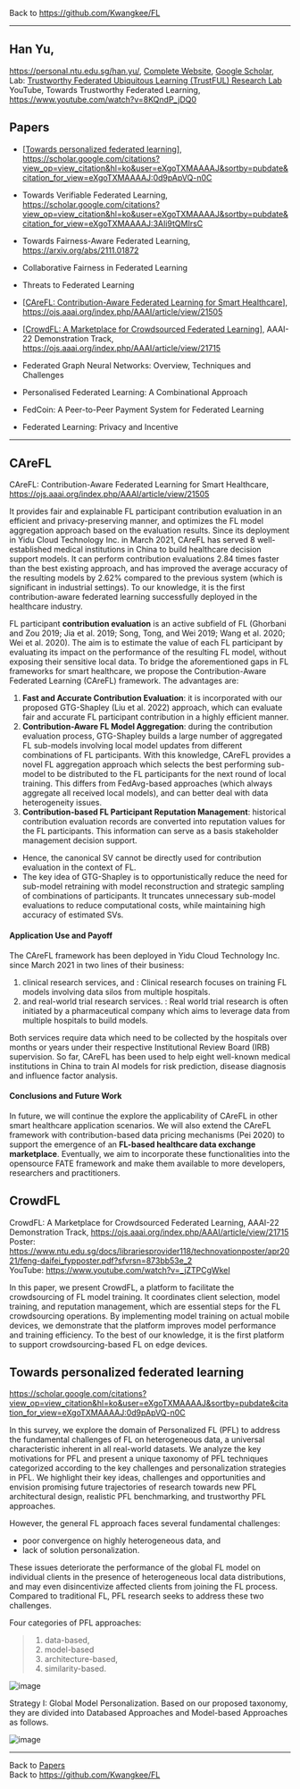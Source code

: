 Back to https://github.com/Kwangkee/FL
***

## Han Yu,  
https://personal.ntu.edu.sg/han.yu/, [Complete Website](https://sites.google.com/site/hanyushomepage/home), [Google Scholar](https://scholar.google.com.sg/citations?user=eXgoTXMAAAAJ&hl=en),  
Lab: [Trustworthy Federated Ubiquitous Learning (TrustFUL) Research Lab](https://trustful.federated-learning.org/)  
YouTube, Towards Trustworthy Federated Learning, https://www.youtube.com/watch?v=8KQndP_jDQ0   

## Papers 
- [[Towards personalized federated learning](#towards-personalized-federated-learning)], https://scholar.google.com/citations?view_op=view_citation&hl=ko&user=eXgoTXMAAAAJ&sortby=pubdate&citation_for_view=eXgoTXMAAAAJ:0d9pApVQ-n0C
- Towards Verifiable Federated Learning, https://scholar.google.com/citations?view_op=view_citation&hl=ko&user=eXgoTXMAAAAJ&sortby=pubdate&citation_for_view=eXgoTXMAAAAJ:3AIi9tQMIrsC
- Towards Fairness-Aware Federated Learning, https://arxiv.org/abs/2111.01872
- Collaborative Fairness in Federated Learning
- Threats to Federated Learning

- [[CAreFL: Contribution-Aware Federated Learning for Smart Healthcare](https://github.com/Kwangkee/FL/blob/main/FL@Nanyang.md#carefl)], https://ojs.aaai.org/index.php/AAAI/article/view/21505
- [[CrowdFL: A Marketplace for Crowdsourced Federated Learning](#crowdfl)], AAAI-22 Demonstration Track, https://ojs.aaai.org/index.php/AAAI/article/view/21715   
- Federated Graph Neural Networks: Overview, Techniques and Challenges
- Personalised Federated Learning: A Combinational Approach
- FedCoin: A Peer-to-Peer Payment System for Federated Learning
- Federated Learning: Privacy and Incentive

***

## CAreFL
CAreFL: Contribution-Aware Federated Learning for Smart Healthcare, https://ojs.aaai.org/index.php/AAAI/article/view/21505

It provides fair and explainable FL participant contribution evaluation in an efficient and privacy-preserving manner, and optimizes the FL model aggregation approach based on the evaluation results. Since its deployment in Yidu Cloud Technology Inc. in March 2021, CAreFL has served 8 well-established medical institutions in China to build healthcare decision support models. It can perform contribution evaluations 2.84 times faster than the best existing approach, and has improved the average accuracy of the resulting models by 2.62% compared to the previous system (which is significant in industrial settings). To our knowledge, it is the first contribution-aware federated learning successfully deployed in the healthcare industry.

FL participant **contribution evaluation** is an active subfield of FL (Ghorbani and Zou 2019; Jia et al. 2019; Song, Tong, and Wei 2019; Wang et al. 2020; Wei et al. 2020). The aim is to estimate the value of each FL participant by evaluating its impact on the performance of the resulting FL model, without exposing their sensitive local data. To bridge the aforementioned gaps in FL frameworks for smart healthcare, we propose the Contribution-Aware Federated Learning (CAreFL) framework. The advantages are:
1. **Fast and Accurate Contribution Evaluation**: it is incorporated with our proposed GTG-Shapley (Liu et al. 2022) approach, which can evaluate fair and accurate FL participant contribution in a highly efficient manner.
2. **Contribution-Aware FL Model Aggregation**: during the contribution evaluation process, GTG-Shapley builds a large number of aggregated FL sub-models involving local model updates from different combinations of FL participants. With this knowledge, CAreFL provides a novel FL aggregation approach which selects the best performing sub-model to be distributed to the FL participants for the next round of local training. This differs from FedAvg-based approaches (which always aggregate all received local models), and can better deal with data heterogeneity issues.
3. **Contribution-based FL Participant Reputation Management**: historical contribution evaluation records are converted into reputation values for the FL participants. This information can serve as a basis stakeholder management decision support.


- Hence, the canonical SV cannot be directly used for contribution evaluation in the context of FL.  
- The key idea of GTG-Shapley is to opportunistically reduce the need for sub-model retraining with model reconstruction and strategic sampling of combinations of participants. It truncates unnecessary sub-model evaluations to reduce computational costs, while maintaining high accuracy of estimated SVs.  

#### Application Use and Payoff
The CAreFL framework has been deployed in Yidu Cloud Technology Inc. since March 2021 in two lines of their business: 
1) clinical research services, and : Clinical research focuses on training FL models involving data silos from multiple hospitals. 
2) and real-world trial research services. : Real world trial research is often initiated by a pharmaceutical company which aims to leverage data from multiple hospitals to build models.  

Both services require data which need to be collected by the hospitals over months or years under their respective Institutional Review Board (IRB) supervision. So far, CAreFL has been used to help eight well-known medical institutions in China to train AI models for risk prediction, disease diagnosis and influence factor analysis.

#### Conclusions and Future Work
In future, we will continue the explore the applicability of CAreFL in other smart healthcare application scenarios. We will also extend the CAreFL framework with contribution-based data pricing mechanisms (Pei 2020) to support the emergence of an **FL-based healthcare data exchange marketplace**. Eventually, we aim to incorporate these functionalities into the opensource FATE framework and make them available to more developers, researchers and practitioners.

## CrowdFL
CrowdFL: A Marketplace for Crowdsourced Federated Learning, AAAI-22 Demonstration Track, https://ojs.aaai.org/index.php/AAAI/article/view/21715   
Poster: https://www.ntu.edu.sg/docs/librariesprovider118/technovationposter/apr2021/feng-daifei_fypposter.pdf?sfvrsn=873bb53e_2  
YouTube: https://www.youtube.com/watch?v=_jZTPCgWkeI  

In this paper, we present CrowdFL, a platform to facilitate the crowdsourcing of FL model training. It coordinates client selection, model training, and reputation management, which are essential steps for the FL crowdsourcing operations. By implementing model training on actual mobile devices, we demonstrate that the platform improves model performance and training efficiency. To the best of our knowledge, it is the first platform to support crowdsourcing-based FL on edge devices.


## Towards personalized federated learning    
https://scholar.google.com/citations?view_op=view_citation&hl=ko&user=eXgoTXMAAAAJ&sortby=pubdate&citation_for_view=eXgoTXMAAAAJ:0d9pApVQ-n0C

In this survey, we explore the domain of Personalized FL (PFL) to address the fundamental challenges of FL on heterogeneous data, a universal characteristic inherent in all real-world datasets. We analyze the key motivations for PFL and present a unique taxonomy of PFL techniques categorized according to the key challenges and personalization strategies in PFL. We highlight their key ideas, challenges and opportunities and envision promising future trajectories of research towards new PFL architectural design, realistic PFL benchmarking, and trustworthy PFL approaches.

However, the general FL approach faces several fundamental challenges: 
- poor convergence on highly heterogeneous data, and 
- lack of solution personalization.  

These issues deteriorate the performance of the global FL model on individual clients in the presence of heterogeneous local data distributions, and may even disincentivize affected clients from joining the FL process. Compared to traditional FL, PFL research seeks to address these two challenges.

Four categories of PFL approaches: 
>1) data-based, 
>2) model-based 
>3) architecture-based, 
>4) similarity-based.

![image](https://user-images.githubusercontent.com/109835677/182019639-2d17287e-0c6f-4c44-b8d3-e9747fc6b66b.png)

Strategy I: Global Model Personalization. Based on our proposed taxonomy, they are divided into Databased Approaches and Model-based Approaches as follows.

![image](https://user-images.githubusercontent.com/109835677/182019596-fcdc5743-3d74-4d7c-947e-8d58e82de872.png)


***
Back to [Papers](#papers)  
Back to https://github.com/Kwangkee/FL
